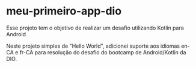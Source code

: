 # meu-primeiro-app-dio
Esse projeto tem o objetivo de realizar um desafio utilizando Kotlin para Android

Neste projeto simples de "Hello World", adicionei suporte aos idiomas en-CA e fr-CA para resolução do desafio do bootcamp de Android/Kotlin da DIO.
